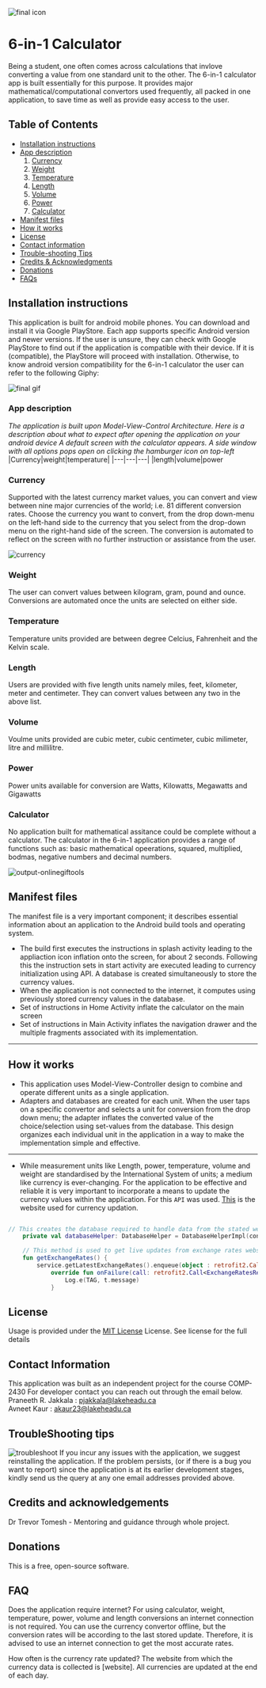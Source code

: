 ![final icon](https://user-images.githubusercontent.com/70349256/115797311-a21ffe80-a3a1-11eb-82bc-f2b4951fb8e3.jpg)

# 6-in-1 Calculator



Being a student, one often comes across calculations that invlove converting a value from one standard unit to the other. The 6-in-1 calculator app is built essentially for this purpose. It provides major mathematical/computational convertors used frequently, all packed in one application, to save time as well as provide easy access to the user.

## Table of Contents
- [Installation instructions](#Installation-instructions)
- [App description](#App-description)
  1. [Currency](#Currency)
  2. [Weight](#Weight)
  3. [Temperature](#Temperature)
  4. [Length](#Length)
  5. [Volume](#Volume)
  6. [Power](#Power)
  7. [Calculator](#Calculator)   
- [Manifest files](#Manifest-files)
- [How it works](#How-it-works)
- [License](#License)
- [Contact information](#Contact-Information)
- [Trouble-shooting Tips](#TroubleShooting-tips)
- [Credits & Acknowledgments](#Credits-and-acknowledgements)
- [Donations](#Donations)
- [FAQs](#FAQ)

## **Installation instructions**

This application is built for android mobile phones. You can download and install it via Google PlayStore. Each app supports specific Android version and newer versions. If the user is unsure, they can check with Google PlayStore to find out if the application is compatible with their device. If it is (compatible), the PlayStore will proceed with installation. Otherwise, to know android version compatibility for the 6-in-1 calculator the user can refer to the following Giphy: 

![final gif](https://user-images.githubusercontent.com/70349256/115795213-7f8be680-a39d-11eb-955d-517c6c28e66c.gif)




### **App description**
_The application is built upon Model-View-Control Architecture. Here is a description about what to expect after opening the application on your android device
A default screen with the calculator appears. A side window with all options pops open on clicking the hamburger icon on top-left_
|Currency|weight|temperature|
|---|---|---|
|length|volume|power

### Currency
Supported with the latest currency market values, you can convert and view between nine major currencies of the world; i.e. 81 different conversion rates. 
Choose the currency you want to convert, from the drop down-menu on the left-hand side to the currency that you select from the drop-down menu on the right-hand side of the screen. The conversion is automated to reflect on the screen with no further instruction or assistance from the user.

![currency](https://user-images.githubusercontent.com/70349256/115792221-e1e1e880-a397-11eb-986e-52f87ca71c34.jpeg)


### Weight
The user can convert values between kilogram, gram, pound and ounce. Conversions are automated once the units are selected on either side.  
### Temperature
Temperature units provided are between degree Celcius, Fahrenheit and the Kelvin scale. 
### Length
Users are provided with five length units namely miles, feet, kilometer, meter and centimeter. They can convert values between any two in the above list.
### Volume
Voulme units provided are cubic meter, cubic centimeter, cubic milimeter, litre and millilitre.
### Power
Power units available for conversion are Watts, Kilowatts, Megawatts and Gigawatts
### Calculator
No application built for mathematical assitance could be complete without a calculator. The calculator in the 6-in-1 application provides a range of functions such as: basic mathematical opeerations, squared, multiplied, bodmas, negative numbers and decimal numbers.

![output-onlinegiftools](https://user-images.githubusercontent.com/70349256/115795665-53249a00-a39e-11eb-8915-f00c1881ea58.gif)


## Manifest files
The manifest file is a very important component; it describes essential information about an application to the Android build tools and operating system. <br/>
* The build first executes the instructions in splash activity leading to the appliaction icon inflation onto the screen, for about 2 seconds. Following this the instruction sets in start activity are executed leading to currency initialization using API. A database is created simultaneously to store the currency values.
* When the application is not connected to the internet, it computes using previously stored currency values in the database. 
* Set of instructions in Home Activity inflate the calculator on the main screen
* Set of instructions in Main Activity inflates the navigation drawer and the multiple fragments associated with its implementation. 
___

## How it works
* This application uses Model-View-Controller design to combine and operate different units as a single application. 
* Adapters and databases are created for each unit. When the user taps on a specific convertor and selects a unit for conversion from the drop down menu; the adapter inflates the converted value of the choice/selection using set-values from the database. This design organizes each individual unit in the application in a way to make the implementation simple and effective.

***
* While measurement units like Length, power, temperature, volume and weight are standardised by the International System of units; a medium like currency is ever-changing. For the application to be effective and reliable it is very important to incorporate a means to update the currency values within the application. For this `API` was used. [This](https://openexchangerates.org/) is the website used for currency updation.

```kotlin

// This creates the database required to handle data from the stated website
    private val databaseHelper: DatabaseHelper = DatabaseHelperImpl(context)

    // This method is used to get live updates from exchange rates website using api and uses different method to handle the situations
    fun getExchangeRates() {
        service.getLatestExchangeRates().enqueue(object : retrofit2.Callback<ExchangeRatesResponse> {
            override fun onFailure(call: retrofit2.Call<ExchangeRatesResponse>, t: Throwable) {
                Log.e(TAG, t.message)
            }
```

## License
Usage is provided under the [MIT License](https://opensource.org/licenses/MIT) License. See license for the full details

## Contact Information
This application was built as an independent project for the course COMP-2430 For developer contact you can reach out through the email below. <br/>
Praneeth R. Jakkala : pjakkala@lakeheadu.ca <br/>
Avneet Kaur : akaur23@lakeheadu.ca


## TroubleShooting tips
![troubleshoot](https://user-images.githubusercontent.com/82283086/114631675-10bad900-9c8b-11eb-9b09-056f03349d47.png)
If you incur any issues with the application, we suggest reinstalling the application. If the problem persists, (or if there is a bug you want to report) since the application is at its earlier development stages, kindly send us the query at any one email addresses provided above.

## Credits and acknowledgements
Dr Trevor Tomesh - Mentoring and guidance through whole project.


## Donations
This is a free, open-source software.

## FAQ
Does the application require internet?
For using calculator, weight, temperature, power, volume and length conversions an internet connection is not required. You can use the currency convertor offline, but the conversion rates will be according to the last stored update. Therefore, it is advised to use an internet connection to get the most accurate rates.

How often is the currency rate updated?
The website from which the currency data is collected is [website]. All currencies are updated at the end of each day.

